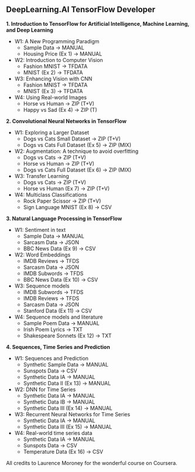DeepLearning.AI TensorFlow Developer
-

**1. Introduction to TensorFlow for Artificial Intelligence, Machine Learning, and Deep Learning**

- W1: A New Programming Paradigm
	- Sample Data -> MANUAL
	- Housing Price (Ex 1) -> MANUAL
- W2: Introduction to Computer Vision
	- Fashion MNIST -> TFDATA
	- MNIST (Ex 2) -> TFDATA
- W3: Enhancing Vision with CNN
	- Fashion MNIST -> TFDATA
	- MNIST (Ex 3) -> TFDATA
- W4: Using Real-world Images
	- Horse vs Human -> ZIP (T+V)
	- Happy vs Sad (Ex 4) -> ZIP (T)
	
**2. Convolutional Neural Networks in TensorFlow**

- W1: Exploring a Larger Dataset
	- Dogs vs Cats Small Dataset -> ZIP (T+V)
	- Dogs vs Cats Full Dataset (Ex 5) -> ZIP (MIX)
- W2: Augmentation: A technique to avoid overfitting
	- Dogs vs Cats -> ZIP (T+V)
	- Horse vs Human -> ZIP (T+V)
	- Dogs vs Cats Full Dataset (Ex 6) -> ZIP (MIX)
- W3: Transfer Learning
	- Dogs vs Cats -> ZIP (T+V)
	- Horse vs Human (Ex 7) -> ZIP (T+V)
- W4: Multiclass Classifications
	- Rock Paper Scissor -> ZIP (T+V)
	- Sign Language MNIST (Ex 8) -> CSV

**3. Natural Language Processing in TensorFlow**

- W1: Sentiment in text
	- Sample Data -> MANUAL
	- Sarcasm Data -> JSON
	- BBC News Data (Ex 9) -> CSV
- W2: Word Embeddings
	- IMDB Reviews -> TFDS
	- Sarcasm Data -> JSON
	- IMDB Subwords -> TFDS
	- BBC News Data (Ex 10) -> CSV
- W3: Sequence models
	- IMDB Subwords -> TFDS
	- IMDB Reviews -> TFDS
	- Sarcasm Data -> JSON
	- Stanford Data (Ex 11) -> CSV
- W4: Sequence models and literature
	- Sample Poem Data -> MANUAL
	- Irish Poem Lyrics -> TXT
	- Shakespeare Sonnets (Ex 12) -> TXT

**4. Sequences, Time Series and Prediction**

- W1: Sequences and Prediction
	- Synthetic Sample Data -> MANUAL
	- Sunspots Data -> CSV
	- Synthetic Data IA -> MANUAL
	- Synthetic Data II (Ex 13) -> MANUAL
- W2: DNN for Time Series
	- Synthetic Data IA -> MANUAL
	- Synthetic Data IB -> MANUAL
	- Synthetic Data III (Ex 14) -> MANUAL
- W3: Recurrent Neural Networks for Time Series
	- Synthetic Data IA -> MANUAL
	- Synthetic Data III (Ex 15) -> MANUAL
- W4: Real-world time series data
	- Synthetic Data IA -> MANUAL
	- Sunspots Data -> CSV
	- Temperature Data (Ex 16) -> CSV

All credits to Laurence Moroney for the wonderful course on Coursera.
